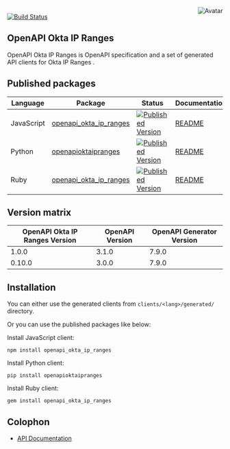 <img align="right" src="https://raw.github.com/oapicf/openapi-okta-ip-ranges/main/avatar.jpg" alt="Avatar"/>

[![Build Status](https://github.com/oapicf/openapi-okta-ip-ranges/actions/workflows/ci-workflow.yaml/badge.svg)](https://github.com/oapicf/openapi-okta-ip-ranges/actions/workflows/ci-workflow.yaml)
<br/>

OpenAPI Okta IP Ranges
----------------------

OpenAPI Okta IP Ranges is OpenAPI specification and a set of generated API clients for Okta IP Ranges .

Published packages
------------------

| Language | Package | Status | Documentation |
|----------|---------|--------|---------------|
| JavaScript | [openapi_okta_ip_ranges]((https://www.npmjs.com/package/openapi_okta_ip_ranges)) | [![Published Version](https://img.shields.io/npm/v/openapi_okta_ip_ranges.svg)](https://www.npmjs.com/package/openapi_okta_ip_ranges) | [README](https://github.com/oapicf/openapi-okta-ip-ranges/blob/main/clients/javascript/generated/README.md) |
| Python | [openapioktaipranges]((https://pypi.python.org/pypi/openapioktaipranges)) | [![Published Version](https://img.shields.io/pypi/v/openapioktaipranges.svg)](https://pypi.python.org/pypi/openapioktaipranges) | [README](https://github.com/oapicf/openapi-okta-ip-ranges/blob/main/clients/python/generated/README.md) |
| Ruby | [openapi_okta_ip_ranges]((https://rubygems.org/gems/openapi_okta_ip_ranges)) | [![Published Version](https://img.shields.io/gem/v/openapi_okta_ip_ranges.svg)](https://rubygems.org/gems/openapi_okta_ip_ranges) | [README](https://github.com/oapicf/openapi-okta-ip-ranges/blob/main/clients/ruby/generated/README.md) |

Version matrix
--------------

| OpenAPI Okta IP Ranges Version | OpenAPI Version | OpenAPI Generator Version |
|--------------------------------|-----------------|---------------------------|
| 1.0.0 | 3.1.0 | 7.9.0 |
| 0.10.0 | 3.0.0 | 7.9.0 |

Installation
------------

You can either use the generated clients from `clients/<lang>/generated/` directory.

Or you can use the published packages like below:

Install JavaScript client:

    npm install openapi_okta_ip_ranges

Install Python client:

    pip install openapioktaipranges

Install Ruby client:

    gem install openapi_okta_ip_ranges

Colophon
--------

* [API Documentation](https://oapicf.github.io/openapi-okta-ip-ranges/api/latest/)
